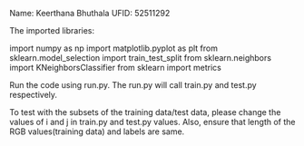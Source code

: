﻿Name: Keerthana Bhuthala
UFID: 52511292

The imported libraries:

import numpy as np
import matplotlib.pyplot as plt
from sklearn.model_selection import train_test_split
from sklearn.neighbors import KNeighborsClassifier
from sklearn import metrics

Run the code using run.py. The run.py will call train.py and test.py respectively.

To test with the subsets of the training data/test data, please change the values of i and j in train.py and test.py values.
Also, ensure that length of the RGB values(training data) and labels are same.
